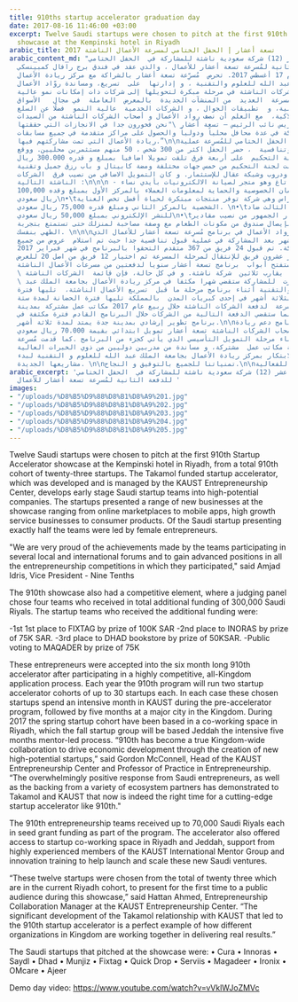 ```yaml
---
title: 910ths startup accelerator graduation day
date: 2017-08-16 11:46:00 +03:00
excerpt: Twelve Saudi startups were chosen to pitch at the first 910th Startup Accelerator
  showcase at the Kempinski hotel in Riyadh
arabic_title: تسعة أعشار | الحفل الختامي لمسرعة الأعمال الناشئة 2017
arabic_content_md: "تم اختيار اثني عشر (12) شركة سعودية ناشئة للمشاركة في  الحفل الختامي
  للدفعة الثانية لمُسرِعة تسعة أعشار للأعمال ، والذي عقد في فندق برج رافال كمبينسكي
  بالرياض  يوم 17 أغسطس 2017. تحرص  مُسرِّعة تسعة أعشار بالشراكة مع مركز ريادة الأعمال
  بجامعة الملك عبد الله للعلوم والتقنية ، و إدارتها  على  تسريع، ومساندة روّاد الأعمال
  وأصحاب الشركات الناشئة في مرحلة مبكرة لتحويلها إلى شركات ذات إمكانات نمو عالية.
  و تضم  المسرعة  العديد  من المنشآت الجديدة  بالمعرض  العاملة  في مجال   الأسواق
  الإلكترونية، و  تطبيقات الجوال ، و الشركات الخدمية  عالية النمو  فضلًا عن السلع
  الاستهلاكية،  مع العلم أن نصف رواد الأعمال و أصحاب الشركات الناشئة من السيدات.\n\nو
  قال امجد ادريس نائب الرئيس – تسعة أعشار \"نحن فخورون جدا في الانجازات التي حققتها
  الفرق المشاركة في عدة محافل محلياً ودولياً والحصول على مراكز متقدمة في جميع مسابقات
  ريادة الأعمال التي تمت مشاركتهم فيها.”\n\nكما شهد  الحفل الختامي للمُسرِعة عملية
  قبول انتقائية وتنافسية  ، حضر الحفل اكثر من 300 شخص ، 50 منهم مستثمرين محليين. ووقع
  اختيار لجنة التحكيم  على أربعة فرق تلقت تمويلا اضافيا بمبلغ و قدره 300.000 ريال
  سعودي. تشكلت لجنة التحكيم من خمس جهات مختلفة ومضة كابيتال و باب رزق جميل وتقنية
  للإستثمار ودروب وشبكة عقال للإستثمار. و كان التمويل الاضافي من نصيب فرق  الشركات
  الناشئة التالية :\n\n\n - فاز فريق فيكس تاغ وهو متجر لصيانة الالكترونيات بأيدي نساء
  سعوديات وذلك لضمان الخصوصية والحماية لمعلومات العملاء بالمركز الأول بمبلغ وقده 100,000
  ريال سعودي\n•\tفاز فريق انو راس وهي شركة توفر منتجات مبتكرة لحياة أفضل تخص العناية
  الشخصية بالمركز الثاني ومبلغ قدره 75,000 ريال سعودي. \n•\tواحتل المركز الثالث ضاد
  للنشر الإلكتروني بمبلغ 50,000 ريال سعودي\n•\tوكان اختيار الجمهور من نصيب مقادير
  مشروع يقوم بإيصال صندوق من مكونات الطعام مع وصفة مصاحبة لمنزلك حتى تستمتع بتجربة
  الطهي بنفسك. \n\n\nتم قبول رواد الأعمال في برنامج مُسرِعة تسعة أعشار للأعمال الذي
  يمتّد لستة  أشهر بعد المشاركة في عملية قبول تنافسية جدا حيث تم استلام  عروض من جميع
  أنحاء المملكة. تم قبول 24 فريق من 367 متقدم التحقوا بالبرنامج في شهر فبراير 2017.
  وتم اختيار عشرون فريق للإنتقال لمرحلة المسرعة ثم اختيار 12 فريق من اصل 20 للعرض
  الختامي. وستفتح أبواب  برنامج تسعة أعشار سنويا لدفعتين من مسرعات الأعمال الناشئة
  \ بمشاركة  ما يقارب ثلاثين  شركة ناشئة. و في كل حالة، فإن قائمة  الشركات الناشئة
  \ التي اختيرت  للمشاركة ستقضي شهرا مكثفا في مركز ريادة الأعمال بجامعة الملك عبد
  الله للعلوم والتقنية أثناء برنامج مرحلة ما قبل  تسريع الأعمال الناشئة،  تليها فترة
  زمنية  تمتد لثلاثة أشهر في إحدى كبريات المدن  بالمملكة تليها فترة الحضانة لمدة ستة
  أشهر. قدمت المسرعة  لدفعة الشركات الناشئة خلال ربيع عام 2017 مكاتب عمل مشتركة بمدينة
  الرياض، بينما ستقضي الدفعة التالية من الشركات خلال البرنامج القادم فترة مكثفة في
  برنامج تطوير إرشادي بمدينة جدة يمتد لمدة ثلاثة أشهر.\n\nنالت فرق برنامج دعم ريادة
  الأعمال لأصحاب الشركات الناشئة تسعة أعشار تمويل ابتدائي بقيمة 70.000 ريال سعودي
  لكل فريق أثناء مرحلة التمويل التأسيسي الذي يأتي كجزء من البرنامج .كما قدمت مُسرِعة
  الأعمال الناشئة مكاتب عمل  مشتركة، و مساندة من مدربين دوليين من ذوي الخبرات العالية
  في مجال الابتكار بمركز ريادة الأعمال بجامعة الملك عبد الله للعلوم و التقنية لبدء
  مشاريعها الجديدة. \n\nتمنياتنا للجميع بالتوفيق و النجاح.\n\nفيديو للفعالية: https://www.youtube.com/watch?v=vVklWJoZMVc"
arabic_excerpt: 'تم اختيار اثني عشر (12) شركة سعودية ناشئة للمشاركة في  الحفل الختامي
  للدفعة الثانية لمُسرِعة تسعة أعشار للأعمال '
images:
- "/uploads/%D8%B5%D9%88%D8%B1%D8%A9%201.jpg"
- "/uploads/%D8%B5%D9%88%D8%B1%D8%A9%202.jpg"
- "/uploads/%D8%B5%D9%88%D8%B1%D8%A9%203.jpg"
- "/uploads/%D8%B5%D9%88%D8%B1%D8%A9%204.jpg"
- "/uploads/%D8%B5%D9%88%D8%B1%D8%A9%205.jpg"
---
```


Twelve Saudi startups were chosen to pitch at the first 910th Startup Accelerator showcase at the Kempinski hotel in Riyadh, from a total 910th cohort of twenty-three startups.  The Takamol funded startup accelerator, which was developed and is managed by the KAUST Entrepreneurship Center, develops early stage Saudi startup teams into high-potential companies. The startups presented a range of new businesses at the showcase ranging from online marketplaces to mobile apps, high growth service businesses to consumer products. Of the Saudi startup presenting exactly half the teams were led by female entrepreneurs.

"We are very proud of the achievements made by the teams participating in several local and international forums and to gain advanced positions in all the entrepreneurship competitions in which they participated," said Amjad Idris, Vice President - Nine Tenths

The 910th showcase also had a competitive element, where a judging panel chose four teams who received in total additional funding of 300,000 Saudi Riyals. The startup teams who received the additional funding were:

-1st 1st place to FIXTAG by prize of 100K SAR
-2nd place to INORAS by prize of 75K SAR.
-3rd place to DHAD bookstore by prize of 50KSAR.
-Public voting to MAQADER by prize of 75K

These entrepreneurs were accepted into the six month long 910th accelerator after participating in a highly competitive, all-Kingdom application process. Each year the 910th program will run two startup accelerator cohorts of up to 30 startups each. In each case these chosen startups spend an intensive month in KAUST during the pre-accelerator program, followed by five months at a major city in the Kingdom. During 2017 the spring startup cohort have been based in a co-working space in Riyadh, which the fall startup group will be based Jeddah the intensive five months mentor-led process. 
“910th has become a true Kingdom-wide collaboration to drive economic development through the creation of new high-potential startups,” said Gordon McConnell, Head of the KAUST Entrepreneurship Center and Professor of Practice in Entrepreneurship. “The overwhelmingly positive response from Saudi entrepreneurs, as well as the backing from a variety of ecosystem partners has demonstrated to Takamol and KAUST that now is indeed the right time for a cutting-edge startup accelerator like 910th." 

The 910th entrepreneurship teams received up to 70,000 Saudi Riyals each in seed grant funding as part of the program. The accelerator also offered access to startup co-working space in Riyadh and Jeddah, support from highly experienced members of the KAUST International Mentor Group and innovation training to help launch and scale these new Saudi ventures. 

“These twelve startups were chosen from the total of twenty three which are in the current Riyadh cohort, to present for the first time to a public audience during this showcase,” said Hattan Ahmed, Entrepreneurship Collaboration Manager at the KAUST Entrepreneurship Center. “The significant development of the Takamol relationship with KAUST that led to the 910th startup accelerator is a perfect example of how different organizations in Kingdom are working together in delivering real results.”

The Saudi startups that pitched at the showcase were:
•	Cura
•	Innoras
•	Saydl
•	Dhad
•	Munjiz
•	Fixtag
•	Quick Drop
•	Serviis
•	Magadeer
•	Ironix
•	OMcare
•	Ajeer

Demo day video: https://www.youtube.com/watch?v=vVklWJoZMVc